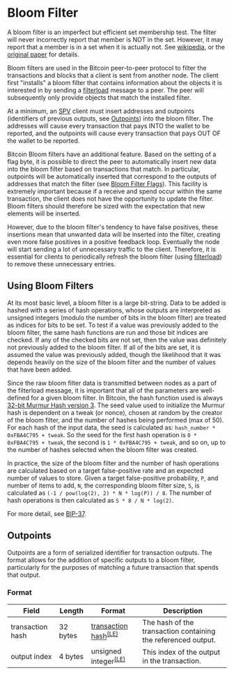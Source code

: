 # Bloom Filter

A bloom filter is an imperfect but efficient set membership test.  The filter will never incorrectly report that member is NOT in the set.  However, it may report that a member is in a set when it is actually not.  See [wikipedia](https://en.wikipedia.org/wiki/Bloom_filter), or the [original paper](https://dl.acm.org/citation.cfm?id=362686.362692) for details.   

Bloom filters are used in the Bitcoin peer-to-peer protocol to filter the transactions and blocks that a client is sent from another node.  The client first "installs" a bloom filter that contains information about the objects it is interested in by sending a [filterload](/protocol/network/messages/filterload) message to a peer.   The peer will subsequently only provide objects that match the installed filter.

At a minimum, an [SPV](/protocol/spv) client must insert addresses and outpoints (identifiers of previous outputs, see [Outpoints](#outpoints)) into the bloom filter.  The addresses will cause every transaction that pays INTO the wallet to be reported, and the outpoints will cause every transaction that pays OUT OF the wallet to be reported.

Bitcoin Bloom filters have an additional feature.  Based on the setting of a flag byte, it is possible to direct the peer to automatically insert new data into the bloom filter based on transactions that match.  In particular, outpoints will be automatically inserted that correspond to the outputs of addresses that match the filter (see [Bloom Filter Flags](/protocol/network/messages/filterload#bloom-filter-flags)).  This facility is extremely important because if a receive and spend occur within the same transaction, the client does not have the opportunity to update the filter.  Bloom filters should therefore be sized with the expectation that new elements will be inserted.

However, due to the bloom filter's tendency to have false positives, these insertions mean that unwanted data will be inserted into the filter, creating even more false positives in a positive feedback loop.  Eventually the node will start sending a lot of unnecessary traffic to the client.  Therefore, it is essential for clients to periodically refresh the bloom filter (using [filterload](/protocol/network/messages/filterload)) to remove these unnecessary entries.

## Using Bloom Filters

At its most basic level, a bloom filter is a large bit-string.  Data to be added is hashed with a series of hash operations, whose outputs are interpreted as unsigned integers (modulo the number of bits in the bloom filter) are treated as indices for bits to be set.  To test if a value was previously added to the bloom filter, the same hash functions are run and those bit indices are checked.  If any of the checked bits are not set, then the value was definitely not previously added to the bloom filter.  If all of the bits are set, it is assumed the value was previously added, though the likelihood that it was depends heavily on the size of the bloom filter and the number of values that have been added.

Since the raw bloom filter data is transmitted between nodes as a part of the filterload message, it is important that all of the parameters are well-defined for a given bloom filter.  In Bitcoin, the hash function used is always [32-bit Murmur Hash version 3](https://en.wikipedia.org/wiki/MurmurHash).  The seed value used to initialize the Murmur hash is dependent on a tweak (or nonce), chosen at random by the creator of the bloom filter, and the number of hashes being performed (max of 50).  For each hash of the input data, the seed is calculated as: `hash_number * 0xFBA4C795 + tweak`.  So the seed for the first hash operation is `0 * 0xFBA4C795 + tweak`, the second is `1 * 0xFBA4C795 + tweak`, and so on, up to the number of hashes selected when the bloom filter was created.

In practice, the size of the bloom filter and the number of hash operations are calculated based on a target false-positive rate and an expected number of values to store.  Given a target false-positive probability, `P`, and number of items to add, `N`, the corresponding bloom filter size, `S`, is calculated as `(-1 / pow(log(2), 2) * N * log(P)) / 8`.  The number of hash operations is then calculated as `S * 8 / N * log(2)`.

For more detail, see [BIP-37](/protocol/forks/bip-0037).

## Outpoints

Outpoints are a form of serialized identifier for transaction outputs.  The format allows for the addition of specific outputs to a bloom filter, particularly for the purposes of matching a future transaction that spends that output.

### Format

| Field | Length | Format | Description |  
|--|--|--|--|
| transaction hash | 32 bytes | [transaction hash](/protocol/blockchain/hash)<sup>[(LE)](/protocol/misc/endian/little)</sup> | The hash of the transaction containing the referenced output. |
| output index | 4 bytes | unsigned integer<sup>[(LE)](/protocol/misc/endian/little)</sup> | This index of the output in the transaction. |